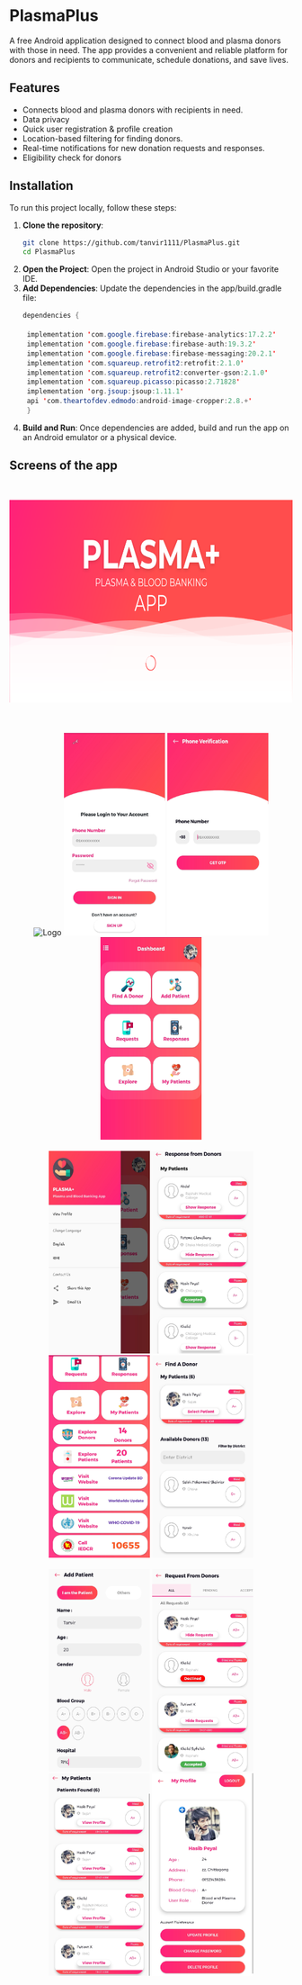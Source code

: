 # PlasmaPlus

A free Android application designed to connect blood and plasma donors with those in need. The app provides a convenient and reliable platform for donors and recipients to communicate, schedule donations, and save lives.

## Features
- Connects blood and plasma donors with recipients in need.
- Data privacy
- Quick user registration & profile creation
- Location-based filtering for finding donors.
- Real-time notifications for new donation requests and responses.
- Eligibility check for donors

## Installation
To run this project locally, follow these steps:

1. **Clone the repository**:
   ```bash
   git clone https://github.com/tanvir1111/PlasmaPlus.git
   cd PlasmaPlus
   ```
2. **Open the Project**: Open the project in Android Studio or your favorite IDE.
3. **Add Dependencies**: Update the dependencies in the app/build.gradle file:
   ```Java
   dependencies {
    
    implementation 'com.google.firebase:firebase-analytics:17.2.2'
    implementation 'com.google.firebase:firebase-auth:19.3.2'
    implementation 'com.google.firebase:firebase-messaging:20.2.1'
    implementation 'com.squareup.retrofit2:retrofit:2.1.0'
    implementation 'com.squareup.retrofit2:converter-gson:2.1.0'
    implementation 'com.squareup.picasso:picasso:2.71828'
    implementation 'org.jsoup:jsoup:1.11.1'
    api 'com.theartofdev.edmodo:android-image-cropper:2.8.+'
    }

   ```
4. **Build and Run**: Once dependencies are added, build and run the app on an Android emulator or a physical device.

## Screens of the app

<br />
<p align="center">
  <img src="screenshots/Featured.png" alt="Logo" width="640" height="360">
  <br>
  <br>
  <br>
  <br>
  <img src="app/src/main/res/drawable/splash.png" alt="Logo" width="180" height="360">
  <img src="screenshots/IMG_20200715_232505.jpg" alt="Logo" width="180" height="360">
  <img src="screenshots/IMG_20200804_140228.jpg" alt="Logo" width="180" height="360">
  <img src="screenshots/IMG_20200715_232441.jpg" alt="Logo" width="180" height="360">
  <br>
  <br>
  <img src="screenshots/IMG_20200804_140132.jpg" alt="Logo" width="180" height="360">
  <img src="screenshots/IMG_20200715_232530.jpg" alt="Logo" width="180" height="360">
  <img src="screenshots/IMG_20200804_140105.jpg" alt="Logo" width="180" height="360">
  <img src="screenshots/IMG_20200804_135928.jpg" alt="Logo" width="180" height="360">

  <br>
  <br>
  <img src="screenshots/IMG_20200804_140009.jpg" alt="Logo" width="180" height="360">
  <img src="screenshots/IMG_20200804_140157.jpg" alt="Logo" width="180" height="360">
  <img src="screenshots/IMG_20200804_140121.jpg" alt="Logo" width="180" height="360">
  <img src="screenshots/IMG_20200804_140209.jpg" alt="Logo" width="180" height="360">
 
  <br>
  <br>
  <br>
 

</p>
